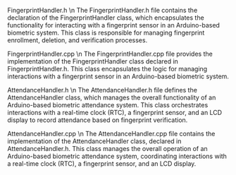 FingerprintHandler.h \n
The FingerprintHandler.h file contains the declaration of the FingerprintHandler class, which encapsulates the functionality for interacting with a fingerprint sensor in an Arduino-based biometric system. This class is responsible for managing fingerprint enrollment, deletion, and verification processes.



FingerprintHandler.cpp \n
The FingerprintHandler.cpp file provides the implementation of the FingerprintHandler class declared in FingerprintHandler.h. This class encapsulates the logic for managing interactions with a fingerprint sensor in an Arduino-based biometric system.



AttendanceHandler.h \n
The AttendanceHandler.h file defines the AttendanceHandler class, which manages the overall functionality of an Arduino-based biometric attendance system. This class orchestrates interactions with a real-time clock (RTC), a fingerprint sensor, and an LCD display to record attendance based on fingerprint verification.



AttendanceHandler.cpp \n
The AttendanceHandler.cpp file contains the implementation of the AttendanceHandler class, declared in AttendanceHandler.h. This class manages the overall operation of an Arduino-based biometric attendance system, coordinating interactions with a real-time clock (RTC), a fingerprint sensor, and an LCD display.
